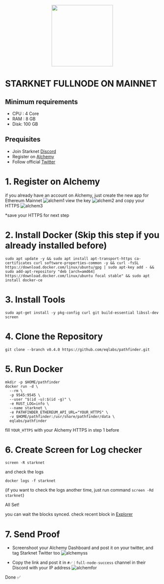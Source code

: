 </p>

<p align="center">
  <img height="200" height="auto" src="https://user-images.githubusercontent.com/78480857/203496599-9794161f-671e-4a0c-b828-54685c7d59a7.jpg">
</p>

</p>

# STARKNET FULLNODE ON MAINNET

## Minimum requirements
- CPU : 4 Core
- RAM : 8 GB
- Disk: 100 GB

## Prequisites
- Join Starknet [Discord](https://discord.gg/qypnmzkhbc)
- Register on [Alchemy](https://alchemy.com/?r=zMzNTEyMTg0NjcxM)
- Follow official [Twitter](https://twitter.com/StarkWareLtd)

# 1. Register on Alchemy
if you already have an account on Alchemy, just create the new app for Ethereum Mainnet 
![alchem1](https://user-images.githubusercontent.com/78480857/203498088-2d6c34d0-7f00-4027-ae83-28d0ffce5dc2.png)
view the key
![alchem2](https://user-images.githubusercontent.com/78480857/203498110-0192073c-a170-4db3-86d5-0dbaccf1f5c3.png)
and copy your HTTPS
![alchem3](https://user-images.githubusercontent.com/78480857/203498143-8c7202d7-da56-4034-ad6a-5eeac69a2c0d.png)

*save your HTTPS for next step

# 2. Install Docker (Skip this step if you already installed before)
```
sudo apt update -y && sudo apt install apt-transport-https ca-certificates curl software-properties-common -y && curl -fsSL https://download.docker.com/linux/ubuntu/gpg | sudo apt-key add - && sudo add-apt-repository "deb [arch=amd64] https://download.docker.com/linux/ubuntu focal stable" && sudo apt install docker-ce
```

# 3. Install Tools
```
sudo apt-get install -y pkg-config curl git build-essential libssl-dev screen
```

# 4. Clone the Repository
```
git clone --branch v0.4.0 https://github.com/eqlabs/pathfinder.git
```

# 5. Run Docker
```
mkdir -p $HOME/pathfinder
docker run -d \
  --rm \
  -p 9545:9545 \
  --user "$(id -u):$(id -g)" \
  -e RUST_LOG=info \
  --name starknet \
  -e PATHFINDER_ETHEREUM_API_URL="YOUR_HTTPS" \
  -v $HOME/pathfinder:/usr/share/pathfinder/data \
  eqlabs/pathfinder
  ```
  fill ```YOUR_HTTPS``` with your Alchemy HTTPS in step 1 before
  
  # 6. Create Screen for Log checker
  ```
  screen -R starknet
  ```
  and check the logs
  ```
  docker logs -f starknet
  ```
  
 (if you want to check the logs another time, just run command ```screen -Rd starknet```)
 
 All Set!
 
 you can wait the blocks synced.
 check recent block in [Explorer](https://voyager.online/)
 
 # 7. Send Proof
- Screenshoot your Alchemy Dashboard and post it on your twitter, and tag Starknet Twitter too
 ![alchemyss](https://user-images.githubusercontent.com/78480857/203500633-c57834b7-7359-479e-9e45-75d9fef1894e.png)

- Copy the link and post it in ```#✅｜full-node-success``` channel in their Discord with your IP address
![alchemfor](https://user-images.githubusercontent.com/78480857/203500781-8f9af40d-0ba6-4886-99e5-d684a69b8bd6.png)


Done ✅
